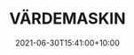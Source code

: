 ---
date: 2021-06-30T15:41:00+10:00
description: Secured by Proof of Swedish Labour, our NFTs are protected by the finest random numbers that can be made by flipping a coin. By @skape_ande & @reprage
draft: false
icon: 2021-06-30-vardemaskin.webp
language: en
title: VÄRDEMASKIN 
link: https://www.instagram.com/vardemaskin/
alt: A photo of plywood painted white with 'in chance we trust' burned onto it.

---